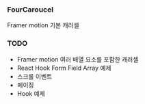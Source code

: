 ### FourCaroucel   
Framer motion 기본 캐러셀

### TODO
- Framer motion 여러 배열 요소를 포함한 캐러셀
- React Hook Form Field Array 예제
- 스크롤 이벤트
- 페이징
- Hook 예제